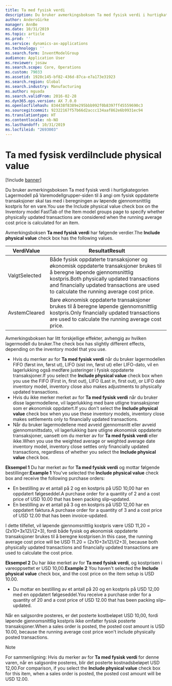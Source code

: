 ```yaml
---
title: Ta med fysisk verdi
description: Du bruker avmerkingsboksen Ta med fysisk verdi i hurtigkategorien Lagermodell på Varemodellgrupper-siden til å angi om fysisk oppdaterte transaksjoner skal tas med i beregningen av løpende gjennomsnittlig kostpris for en vare.
author: AndersGirke
manager: AnnBe
ms.date: 10/31/2019
ms.topic: article
ms.prod: ''
ms.service: dynamics-ax-applications
ms.technology: ''
ms.search.form: InventModelGroup
audience: Application User
ms.reviewer: josaw
ms.search.scope: Core, Operations
ms.custom: 79033
ms.assetid: 1928c145-bf82-436d-87ca-e7a173e31923
ms.search.region: Global
ms.search.industry: Manufacturing
ms.author: mguada
ms.search.validFrom: 2016-02-28
ms.dyn365.ops.version: AX 7.0.0
ms.openlocfilehash: 834438f8389e295bbb992f0b8397ff45559690c3
ms.sourcegitcommit: 92322167f57b66d2accc134aaf862e6b9931ec94
ms.translationtype: HT
ms.contentlocale: nb-NO
ms.lasthandoff: 10/31/2019
ms.locfileid: "2693003"
---
```

# <a name="include-physical-value"></a><span data-ttu-id="0c8a3-103">Ta med fysisk verdi</span><span class="sxs-lookup"><span data-stu-id="0c8a3-103">Include physical value</span></span>

[!include [banner](../includes/banner.md)]

<span data-ttu-id="0c8a3-104">Du bruker avmerkingsboksen Ta med fysisk verdi i hurtigkategorien Lagermodell på Varemodellgrupper-siden til å angi om fysisk oppdaterte transaksjoner skal tas med i beregningen av løpende gjennomsnittlig kostpris for en vare.</span><span class="sxs-lookup"><span data-stu-id="0c8a3-104">You use the Include physical value check box on the Inventory model FastTab of the Item model groups page to specify whether physically updated transactions are considered when the running average cost price is calculated for an item.</span></span>

<span data-ttu-id="0c8a3-105">Avmerkingsboksen **Ta med fysisk verdi** har følgende verdier.</span><span class="sxs-lookup"><span data-stu-id="0c8a3-105">The **Include physical value** check box has the following values.</span></span>

| <span data-ttu-id="0c8a3-106">Verdi</span><span class="sxs-lookup"><span data-stu-id="0c8a3-106">Value</span></span>    | <span data-ttu-id="0c8a3-107">Resultat</span><span class="sxs-lookup"><span data-stu-id="0c8a3-107">Result</span></span>                                                                                                                          |
|----------|---------------------------------------------------------------------------------------------------------------------------------|
| <span data-ttu-id="0c8a3-108">Valgt</span><span class="sxs-lookup"><span data-stu-id="0c8a3-108">Selected</span></span> | <span data-ttu-id="0c8a3-109">Både fysisk oppdaterte transaksjoner og økonomisk oppdaterte transaksjoner brukes til å beregne løpende gjennomsnittlig kostpris.</span><span class="sxs-lookup"><span data-stu-id="0c8a3-109">Both physically updated transactions and financially updated transactions are used to calculate the running average cost price.</span></span> |
| <span data-ttu-id="0c8a3-110">Avstem</span><span class="sxs-lookup"><span data-stu-id="0c8a3-110">Cleared</span></span>  | <span data-ttu-id="0c8a3-111">Bare økonomisk oppdaterte transaksjoner brukes til å beregne løpende gjennomsnittlig kostpris.</span><span class="sxs-lookup"><span data-stu-id="0c8a3-111">Only financially updated transactions are used to calculate the running average cost price.</span></span>                                     |

<span data-ttu-id="0c8a3-112">Avmerkingsboksen har litt forskjellige effekter, avhengig av hvilken lagermodell du bruker.</span><span class="sxs-lookup"><span data-stu-id="0c8a3-112">The check box has slightly different effects, depending on the inventory model that you use.</span></span>

-   <span data-ttu-id="0c8a3-113">Hvis du merrker av for **Ta med fysisk verdi** når du bruker lagermodellen FIFO (først inn, først ut), LIFO (sist inn, først ut) eller LIFO-dato, vil en lagerlukking også medføre justeringer i fysisk oppdaterte transaksjoner.</span><span class="sxs-lookup"><span data-stu-id="0c8a3-113">If you select the **Include physical value** check box when you use the FIFO (First in, first out), LIFO (Last in, first out), or LIFO date inventory model, inventory close also makes adjustments to physically updated transactions.</span></span>
-   <span data-ttu-id="0c8a3-114">Hvis du ikke merker merket av for **Ta med fysisk verdi** når du bruker disse lagermodellene, vil lagerlukking med bare utligne transaksjoner som er økonomisk oppdatert.</span><span class="sxs-lookup"><span data-stu-id="0c8a3-114">If you don't select the **Include physical value** check box when you use these inventory models, inventory close makes settlements only to financially updated transactions.</span></span>
-   <span data-ttu-id="0c8a3-115">Når du bruker lagermodellene med avveid gjennomsnitt eller avveid gjennomsnittsdato, vil lagerlukking bare utligne økonomisk oppdaterte transaksjoner, uansett om du merker av for **Ta med fysisk verdi** eller ikke.</span><span class="sxs-lookup"><span data-stu-id="0c8a3-115">When you use the weighted average or weighted average date inventory model, inventory close settles only financially updated transactions, regardless of whether you select the **Include physical value** check box.</span></span>

<span data-ttu-id="0c8a3-116">**Eksempel 1** Du har merket av for **Ta med fysisk verdi** og mottar følgende bestillinger:</span><span class="sxs-lookup"><span data-stu-id="0c8a3-116">**Example 1** You've selected the **Include physical value** check box and receive the following purchase orders:</span></span>

-   <span data-ttu-id="0c8a3-117">En bestilling av et antall på 2 og en kostpris på USD 10,00 har en oppdatert følgeseddel.</span><span class="sxs-lookup"><span data-stu-id="0c8a3-117">A purchase order for a quantity of 2 and a cost price of USD 10.00 that has been packing slip–updated.</span></span>
-   <span data-ttu-id="0c8a3-118">En bestilling av et antall på 3 og en kostpris på USD 12,00 har en oppdatert faktura.</span><span class="sxs-lookup"><span data-stu-id="0c8a3-118">A purchase order for a quantity of 3 and a cost price of USD 12.00 that has been invoice-updated.</span></span>

<span data-ttu-id="0c8a3-119">I dette tilfellet, vil løpende gjennomsnittlig kostpris være USD 11,20 = (2x10+3x12)/(2+3), fordi både fysisk og økonomisk oppdaterte transaksjoner brukes til å beregne kostprisen.</span><span class="sxs-lookup"><span data-stu-id="0c8a3-119">In this case, the running average cost price will be USD 11.20 = (2x10+3x12)/(2+3), because both physically updated transactions and financially updated transactions are used to calculate the cost price.</span></span> 

<span data-ttu-id="0c8a3-120">**Eksempel 2** Du har ikke merket av for **Ta med fysisk verdi**, og kostprisen i vareoppsettet er USD 10,00.</span><span class="sxs-lookup"><span data-stu-id="0c8a3-120">**Example 2** You haven't selected the **Include physical value** check box, and the cost price on the item setup is USD 10.00.</span></span> 

-   <span data-ttu-id="0c8a3-121">Du mottar en bestilling av et antall på 20 og en kostpris på USD 12,00 med en oppdatert følgeseddel.</span><span class="sxs-lookup"><span data-stu-id="0c8a3-121">You receive a purchase order for a quantity of 20 and a cost price of USD 12.00 that has been packing slip–updated.</span></span>

<span data-ttu-id="0c8a3-122">Når en salgsordre posteres, er det posterte kostbeløpet USD 10,00, fordi løpende gjennomsnittlig kostpris ikke omfatter fysisk posterte transaksjoner.</span><span class="sxs-lookup"><span data-stu-id="0c8a3-122">When a sales order is posted, the posted cost amount is USD 10.00, because the running average cost price won't include physically posted transactions.</span></span> 

> [!NOTE]
> <span data-ttu-id="0c8a3-123">For sammenligning: Hvis du merker av for **Ta med fysisk verdi** for denne varen, når en salgsordre posteres, blir det posterte kostnadsbeløpet USD 12,00.</span><span class="sxs-lookup"><span data-stu-id="0c8a3-123">For comparison, if you select the **Include physical value** check box for this item, when a sales order is posted, the posted cost amount will be USD 12.00.</span></span>
